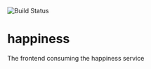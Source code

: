 ![Build Status](https://travis-ci.org/austenito/happiness.svg?branch=master)

happiness
=========

The frontend consuming the happiness service
